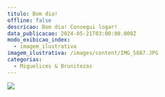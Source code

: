 ```yaml
---
titulo: Bom dia!
offline: false
descricao: Bom dia! Consegui logar!
data_publicacao: 2024-05-21T03:00:00.000Z
modo_exibicao_index:
  - imagem_ilustrativa
imagem_ilustrativa: /images/content/IMG_5887.JPG
categorias:
  - Miguelices & Brunitezas
---
```


![](/images/content/IMG_5887.JPG)
